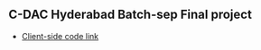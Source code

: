 
## C-DAC Hyderabad Batch-sep Final project
- [Client-side code link](https://github.com/shubhamjadhav4899/Group_12_C-Dac-project_client-side-code.git)
